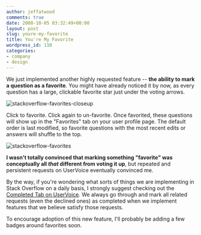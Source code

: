 ```yaml
---
author: jeffatwood
comments: true
date: 2008-10-05 03:32:49+00:00
layout: post
slug: youre-my-favorite
title: You're My Favorite
wordpress_id: 110
categories:
- company
- design
---
```



We just implemented another highly requested feature -- **the ability to mark a question as a favorite**. You might have already noticed it by now, as every question has a large, clickable favorite star just under the voting arrows.



![stackoverflow-favorites-closeup](http://blog.stackoverflow.com/wp-content/uploads/stackoverflow-favorites-closeup.png)



Click to favorite. Click again to un-favorite. Once favorited, these questions will show up in the "Favorites" tab on your user profile page. The default order is last modified, so favorite questions with the most recent edits or answers will shuffle to the top.



![stackoverflow-favorites](http://blog.stackoverflow.com/wp-content/uploads/stackoverflow-favorites.png)



**I wasn't totally convinced that marking something "favorite" was conceptually all _that_ different from voting it up**, but repeated and persistent requests on UserVoice eventually convinced me.



By the way, if you're wondering what sorts of things we are implementing in Stack Overflow on a daily basis, I strongly suggest checking out the [Completed Tab on UserVoice](http://stackoverflow.uservoice.com/pages/general/suggestions/filter/completed). We always go through and mark all related requests (even the declined ones) as completed when we implement features that we believe satisfy those requests.



To encourage adoption of this new feature, I'll probably be adding a few badges around favorites soon.

